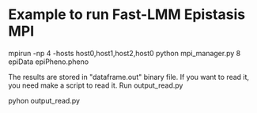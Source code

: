 # Example to run Fast-LMM Epistasis MPI

mpirun -np 4 -hosts host0,host1,host2,host0 python mpi_manager.py 8 epiData epiPheno.pheno

The results are stored in "dataframe.out" binary file. If you want to read it, you need make a script to read it.
Run output_read.py

pyhon output_read.py
